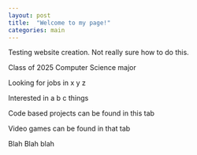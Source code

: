 ```yaml
---
layout: post
title:  "Welcome to my page!"
categories: main
---
```


Testing website creation. Not really sure how to do this.

Class of 2025
Computer Science major

Looking for jobs in x y z 

Interested in a b c things

Code based projects can be found in this tab

Video games can be found in that tab

Blah Blah blah
